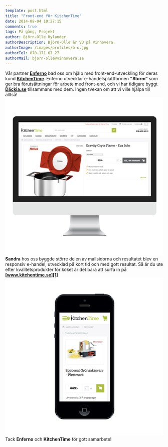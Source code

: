 ```yaml
---
template: post.html
title: "Front-end för KitchenTime"
date: 2014-08-04 10:27:15 
comments: true
tags: På gång, Projekt
author: Björn-Olle Rylander
authorDescription: Björn-Olle är VD på Vinnovera.
authorImage: /images/profiles/b-o.jpg
authorTel: 070-171 67 27
authorMail: bjorn-olle@vinnovera.se
---
```

Vår partner **[Enferno][0]** bad oss om hjälp med front-end-utveckling för deras kund **[KitchenTime][1]**.<!--more--> Enferno utvecklar e-handelsplattformen **"Storm"** som ger bra förutsättningar för arbete med front-end,  och vi har tidigare byggt **[Däckia.se][2]** tillsammans med dem. Ingen tvekan om att vi ville hjälpa till alltså!
![Desktop][00]
**Sandra** hos oss byggde större delen av mallsidorna och resultatet blev en responsiv e-handel, utvecklad på kort tid och med gott resultat. Så är du ute efter kvalitetsprodukter för köket är det bara att surfa in på **[www.kitchentime.se][1]**
![Mobile][01]
Tack **Enferno** och **KitchenTime** för gott samarbete!

[0]: http://www.enferno.se/
[1]: http://kitchentime.se/
[2]: /projekt/dackia

[00]: /images/content/posts/kitchen-time/screenshot-desktop.png
[01]: /images/content/posts/kitchen-time/screenshot-mobile.png